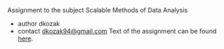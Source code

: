 Assignment to the subject Scalable Methods of Data Analysis
* author dkozak
* contact dkozak94@gmail.com
Text of the assignment can be found [here](./Assignment.md).